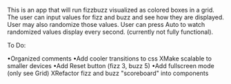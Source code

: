 This is an app that will run fizzbuzz visualized as colored boxes in a grid.
The user can input values for fizz and buzz and see how they are displayed.
User may also randomize those values.
User can press Auto to watch randomized values display every second. (currently not fully functional).

To Do:

•Organized comments
•Add cooler transitions to css
XMake scalable to smaller devices
•Add Reset button (fizz 3, buzz 5)
•Add fullscreen mode (only see Grid)
XRefactor fizz and buzz "scoreboard" into components
